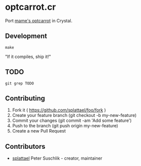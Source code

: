 # optcarrot.cr

Port [mame's optcarrot](https://github.com/mame/optcarrot) in Crystal.

## Development

```
make
```

"If it compiles, ship it!"

## TODO

`git grep TODO`

## Contributing

1. Fork it ( https://github.com/splattael/foo/fork )
2. Create your feature branch (git checkout -b my-new-feature)
3. Commit your changes (git commit -am 'Add some feature')
4. Push to the branch (git push origin my-new-feature)
5. Create a new Pull Request

## Contributors

- [splattael](https://github.com/splattael) Peter Suschlik - creator, maintainer
